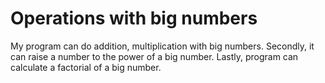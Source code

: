 # Operations with big numbers
My program can do addition, multiplication with big numbers. Secondly, it can raise a number to the power of a big number. Lastly, program can calculate a factorial of a big number.
